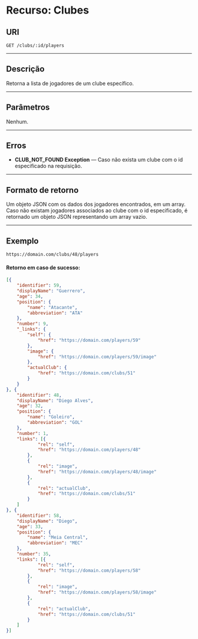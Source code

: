 
# Recurso: Clubes

## URI
    GET /clubs/:id/players
***

## Descrição
Retorna a lista de jogadores de um clube específico.
***

## Parâmetros
Nenhum.
***

## Erros
- **CLUB_NOT_FOUND Exception** — Caso não exista um clube com o id especificado na requisição.
***

## Formato de retorno
Um objeto JSON com os dados dos jogadores encontrados, em um array. Caso não existam jogadores associados ao 
clube com o id especificado, é retornado um objeto JSON representando um array vazio.
***

## Exemplo

    https://domain.com/clubs/48/players

#### Retorno em caso de sucesso:
``` json
[{
    "identifier": 59,
    "displayName": "Guerrero",
    "age": 34,
    "position": {
        "name": "Atacante",
        "abbreviation": "ATA"
    },
    "number": 9,
    "_links": {
        "self": {
            "href": "https://domain.com/players/59"
        },
        "image": {
            "href": "https://domain.com/players/59/image"
        },
        "actualClub": {
            "href": "https://domain.com/clubs/51"
        }
    }
}, {
    "identifier": 48,
    "displayName": "Diego Alves",
    "age": 32,
    "position": {
        "name": "Goleiro",
        "abbreviation": "GOL"
    },
    "number": 1,
    "links": [{
            "rel": "self",
            "href": "https://domain.com/players/48"
        },
        {
            "rel": "image",
            "href": "https://domain.com/players/48/image"
        },
        {
            "rel": "actualClub",
            "href": "https://domain.com/clubs/51"
        }
    ]
}, {
    "identifier": 58,
    "displayName": "Diego",
    "age": 33,
    "position": {
        "name": "Meia Central",
        "abbreviation": "MEC"
    },
    "number": 35,
    "links": [{
            "rel": "self",
            "href": "https://domain.com/players/58"
        },
        {
            "rel": "image",
            "href": "https://domain.com/players/58/image"
        },
        {
            "rel": "actualClub",
            "href": "https://domain.com/clubs/51"
        }
    ]
}]
```
